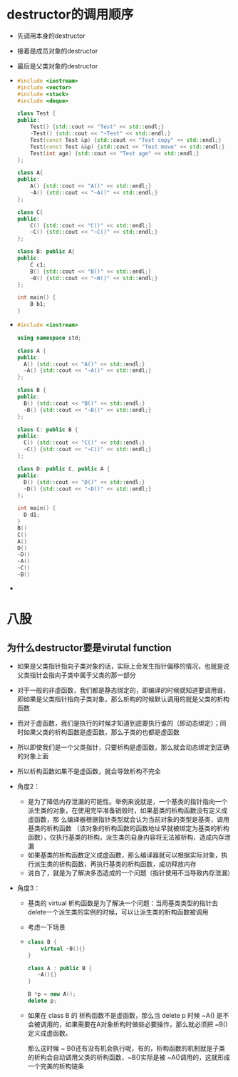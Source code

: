 # destructor的调用顺序

- 先调用本身的destructor
- 接着是成员对象的destructor
- 最后是父类对象的destructor

- ```cpp
  #include <iostream>
  #include <vector>
  #include <stack>
  #include <deque>
  
  class Test {
  public:
      Test() {std::cout << "Test" << std::endl;}
      ~Test() {std::cout << "~Test" << std::endl;}
      Test(const Test &p) {std::cout << "Test copy" << std::endl;}
      Test(const Test &&p) {std::cout << "Test move" << std::endl;}
      Test(int age) {std::cout << "Test age" << std::endl;}
  };
  
  class A{
  public:
      A() {std::cout << "A()" << std::endl;}
      ~A() {std::cout << "~A()" << std::endl;}
  };
  
  class C{
  public:
      C() {std::cout << "C()" << std::endl;}
      ~C() {std::cout << "~C()" << std::endl;}
  };
  
  class B: public A{
  public:
      C c1;
      B() {std::cout << "B()" << std::endl;}
      ~B() {std::cout << "~B()" << std::endl;}
  };
  
  int main() {
      B b1;
  }
  ```

- ```cpp
  #include <iostream>
  
  using namespace std;
  
  class A {
  public:
  	A() {std::cout << "A()" << std::endl;}
  	~A() {std::cout << "~A()" << std::endl;}
  };
  
  class B {
  public:
  	B() {std::cout << "B()" << std::endl;}
  	~B() {std::cout << "~B()" << std::endl;}
  };
  
  class C: public B {
  public:
  	C() {std::cout << "C()" << std::endl;}
  	~C() {std::cout << "~C()" << std::endl;}
  };
  
  class D: public C, public A {
  public:
  	D() {std::cout << "D()" << std::endl;}
  	~D() {std::cout << "~D()" << std::endl;}
  };
  
  int main() {
  	D d1;
  }
  B()
  C()
  A()
  D()
  ~D()
  ~A()
  ~C()
  ~B()
  ```

- 





# 八股

## 为什么destructor要是virutal function

- 如果是父类指针指向子类对象的话，实际上会发生指针偏移的情况，也就是说父类指针会指向子类中属于父类的那一部分

- 对于一般的非虚函数，我们都是静态绑定的，即编译的时候就知道要调用谁，即如果是父类指针指向子类对象，那么析构的时候默认调用的就是父类的析构函数

- 而对于虚函数，我们是执行的时候才知道到底要执行谁的（即动态绑定）；同时如果父类的析构函数是虚函数，那么子类的也都是虚函数

- 所以即使我们是一个父类指针，只要析构是虚函数，那么就会动态绑定到正确的对象上面

- 所以析构函数如果不是虚函数，就会导致析构不完全

- 角度2：

  - 是为了降低内存泄漏的可能性。举例来说就是，⼀个基类的指针指向⼀个派⽣类的对象，在使⽤完毕准备销毁时，如果基类的析构函数没有定义成虚函数，那 么编译器根据指针类型就会认为当前对象的类型是基类，调⽤基类的析构函数 （该对象的析构函数的函数地址早就被绑定为基类的析构函数），仅执⾏基类的析构，派⽣类的⾃身内容将⽆法被析构，造成内存泄漏
  - 如果基类的析构函数定义成虚函数，那么编译器就可以根据实际对象，执⾏派⽣类的析构函数，再执⾏基类的析构函数，成功释放内存
  - 说白了，就是为了解决多态造成的一个问题（指针使用不当导致内存泄漏）

- 角度3：

  - 基类的 virtual 析构函数是为了解决一个问题：当用基类类型的指针去delete一个派生类的实例的时候，可以让派生类的析构函数被调用

  - 考虑一下场景

  - ```cpp
    class B {
        virtual ~B(){}
    }
    
    class A : public B {
       ~A(){}
    }
    
    B *p = new A();
    delete p;
    ```

  - 如果在 class B 的 析构函数不是虚函数，那么当 delete p 时候 ~A() 是不会被调用的，如果需要在A对象析构时做些必要操作，那么就必须把 ~B()定义成虚函数。

    那么这时候  ~ B()还有没有机会执行呢，有的，析构函数的机制就是子类的析构会自动调用父类的析构函数，~B()实际是被 ~A()调用的，这就形成一个完美的析构链条
